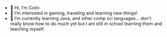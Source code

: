 - 👋 Hi, I’m Colin
- 👀 I’m interested in gaming, traveling and learning new things!
- 🌱 I’m currently learning Java, and other comp sci languages... don't really know how to do much yet but I am still in school learning them and teaching myself.

<!---
Spicytwizzlers/Spicytwizzlers is a ✨ special ✨ repository because its `README.md` (this file) appears on your GitHub profile.
You can click the Preview link to take a look at your changes.
--->
